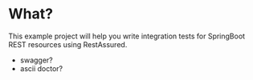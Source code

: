 # What?

This example project will help you write integration tests for SpringBoot REST resources using RestAssured.


- swagger?
- ascii doctor?
